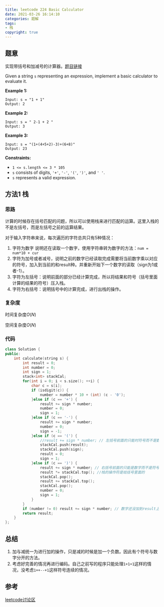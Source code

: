 ```yaml
---
title: leetcode 224 Basic Calculator
date: 2021-03-26 16:14:10
categories: 题解
tags:
- 栈
copyright: true
---
```


## 题意

实现带括号和加减号的计算器。[题目链接](https://leetcode.com/problems/basic-calculator/)

Given a string `s` representing an expression, implement a basic calculator to evaluate it.

**Example 1:**

```
Input: s = "1 + 1"
Output: 2
```

**Example 2:**

```
Input: s = " 2-1 + 2 "
Output: 3
```

**Example 3:**

```
Input: s = "(1+(4+5+2)-3)+(6+8)"
Output: 23
```

**Constraints:**

- `1 <= s.length <= 3 * 105`
- `s` consists of digits, `'+'`, `'-'`, `'('`, `')'`, and `' '`.
- `s` represents a valid expression.

## 方法1 栈

### 思路

计算的时候存在括号匹配的问题，所以可以使用栈来进行匹配的运算。这里入栈的不是左括号，而是左括号之前的运算结果。

对于输入字符串来说，每次遍历的字符总共只有5种情况：

1. 字符为数字 说明还在读取一个数字，使用字符串转为数字的方法：`num = num*10 + cur`
2. 字符为加号或者减号，说明之前的数字已经读取完成需要将当前数字乘以对应的符号，加入到当前的和result种。并重新开始下一个数字的读取（sign为1或者-1）。
3. 字符为左括号：说明前面的部分已经计算完成，所以将结果和符号（括号里面计算的结果的符号）压入栈。
4. 字符为右括号：说明括号中的计算完成，进行出栈的操作。

### 复杂度

时间复杂度$O(N)$

空间复杂度$O(N)$

### 代码

```cc
class Solution {
public:
    int calculate(string s) {
        int result = 0;
        int number = 0;
        int sign = 1;
        stack<int> stackCal;
        for(int i = 0; i < s.size(); ++i) {
            char c = s[i];
            if (isdigit(c)) {
                number = number * 10 + (int) (c - '0');
            }else if (c == '+') {
                result += sign * number;
                number = 0;
                sign = 1;
            }else if (c == '-') {
                result += sign * number;
                number = 0;
                sign = -1;
            }else if (c == '(') {
                //result += sign * number; // 左括号前面的只能时符号而不是数字，所以左括号之前已经做了运算。
                stackCal.push(result);
                stackCal.push(sign);
                result = 0;
                sign = 1;
            }else if (c == ')') {
                result += sign * number; // 右括号前面的只能是数字而不是符号，所以右括号之前需要做运算
                result *= stackCal.top(); //栈的操作符是给括号里面的
                stackCal.pop();
                result += stackCal.top();
                stackCal.pop();
                number = 0;
                sign = 1;
            }
        }
        if (number != 0) result += sign * number; // 数字还没加到result上的情况
        return result;
    }
};
```

## 总结

1. 加与减统一为进行加的操作，只是减的时候是加一个负数。因此有个符号与数字分开的方法。
2. 考虑好完善的情况再进行编码。自己之前写的程序只能处理`1+1+1`这样的情况，没考虑`1++--+1`这样符号连续的情况。

## 参考

[leetcode讨论区](https://leetcode.com/problems/basic-calculator/discuss/62361/Iterative-Java-solution-with-stack)